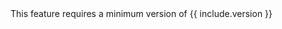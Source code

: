 <span markdown="1" class="message">
    <i class="fa fa-exclamation-triangle fa-pull-left"></i>
    This feature requires a minimum version of {{ include.version }}
 </span>
